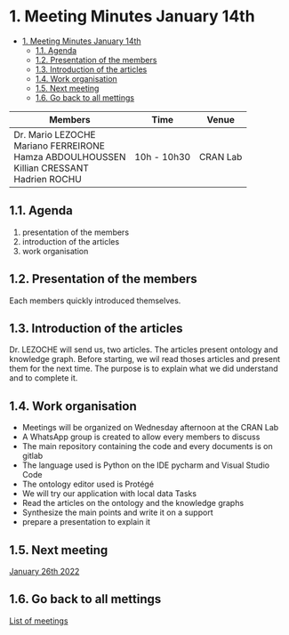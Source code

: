 

# 1. Meeting Minutes January 14th

- [1. Meeting Minutes January 14th](#1-meeting-minutes-january-14th)
  - [1.1. Agenda](#11-agenda)
  - [1.2. Presentation of the members](#12-presentation-of-the-members)
  - [1.3. Introduction of the articles](#13-introduction-of-the-articles)
  - [1.4. Work organisation](#14-work-organisation)
  - [1.5. Next meeting](#15-next-meeting)
  - [1.6. Go back to all mettings](#16-go-back-to-all-mettings)


| Members                                                                                             	| Time        	| Venue    	|
|-----------------------------------------------------------------------------------------------------	|-------------	|----------	|
| Dr. Mario LEZOCHE<br>Mariano FERREIRONE<br>Hamza ABDOULHOUSSEN<br>Killian CRESSANT<br>Hadrien ROCHU 	| 10h - 10h30 	| CRAN Lab 	|


## 1.1. Agenda
1. presentation of the members
2. introduction of the articles
3. work organisation


## 1.2. Presentation of the members  
Each members quickly introduced themselves.

## 1.3. Introduction of the articles
Dr. LEZOCHE will send us, two articles. The articles present ontology and knowledge graph. Before
starting, we wil read thoses articles and present them for the next time. The purpose is to explain
what we did understand and to complete it.


## 1.4. Work organisation
 - Meetings will be organized on Wednesday afternoon at the CRAN Lab
 - A WhatsApp group is created to allow every members to discuss
 - The main repository containing the code and every documents is on gitlab
 - The language used is Python on the IDE pycharm and Visual Studio Code
 - The ontology editor used is Protégé
 - We will try our application with local data
Tasks
 - Read the articles on the ontology and the knowledge graphs
 - Synthesize the main points and write it on a support
 - prepare a presentation to explain it


## 1.5. Next meeting
[January 26th 2022](2022_01_28.md)

## 1.6. Go back to all mettings
[List of meetings](../ReadMe.md)